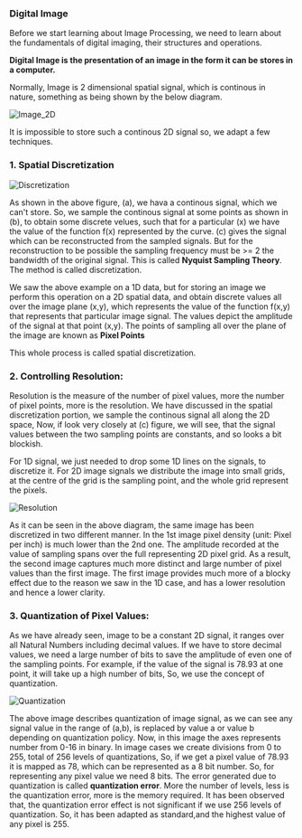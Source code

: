 ### Digital Image

Before we start learning about Image Processing, we need to learn about the fundamentals of digital imaging, their structures and operations.

**Digital Image is the presentation of an image in the form it can be stores in a computer.** 

Normally, Image is 2 dimensional spatial signal, which is continous in nature, something as being shown by the below diagram. 

![Image_2D](https://media.springernature.com/lw785/springer-static/image/chp%3A10.1007%2F978-981-10-2537-2_3/MediaObjects/428094_1_En_3_Fig7_HTML.gif)

It is impossible to store such a continous 2D signal so, we adapt a few techniques.

### 1. Spatial Discretization

![Discretization](https://www.researchgate.net/profile/Sean-Wood-2/publication/44126806/figure/fig2/AS:452113244397568@1484803605822/Conceptual-depiction-of-discretization-in-time-and-amplitude-a-source-signal.png)

As shown in the above figure, (a), we hava a continous signal, which we can't store. So, we sample the continous signal at some points as shown in (b), to obtain some discrete velues, such that for a particular (x) we have the value of the function f(x) represented by the curve. (c) gives the signal which can be reconstructed from the sampled signals. But for the reconstruction to be possible the sampling frequency must be >= 2 the bandwidth of the original signal. This is called **Nyquist Sampling Theory**. The method is called discretization. 

We saw the above example on a 1D data, but for storing an image we perform this operation on a 2D spatial data, and obtain discrete values all over the image plane (x,y), which represents the value of the function f(x,y) that represents that particular image signal. The values depict the amplitude of the signal at that point (x,y). The points of sampling all over the plane of the image are known as **Pixel Points**

This whole process is called spatial discretization.

### 2. Controlling Resolution: 

Resolution is the measure of the number of pixel values, more the number of pixel points, more is the resolution. We have discussed in the spatial discretization portion, we sample the continous signal all along the 2D space, Now, if look very closely at (c) figure, we will see, that the signal values between the two sampling points are constants, and so looks a bit blockish.

For 1D signal, we just needed to drop some 1D lines on the signals, to discretize it. For 2D image signals we distribute the image into small grids, at the centre of the grid is the sampling point, and the whole grid represent the pixels.

![Resolution](https://www.scientiamobile.com/wp-content/uploads/2018/12/Pixel-Density.jpg)

As it can be seen in the above diagram, the same image has been discretized in two different manner. In the 1st image pixel density (unit: Pixel per inch) is much lower than the 2nd one. The amplitude recorded at the value of sampling spans over the full representing 2D pixel grid. As a result, the second image captures much more distinct and large number of pixel values than the first image. The first image provides much more of a blocky effect due to the reason we saw in the 1D case, and has a lower resolution and hence a lower clarity.

### 3. Quantization of Pixel Values:

As we have already seen, image to be a constant 2D signal, it ranges over all Natural Numbers including decimal values. If we have to store decimal values, we need a large number of bits to save the amplitude of even one of the sampling points. For example, if the value of the signal is 78.93 at one point, it will take up a high number of bits, So, we use the concept of quantization.

![Quantization](https://www.tutorialspoint.com/digital_communication/images/quantization.jpg)

The above image describes quantization of image signal, as we can see any signal value in the range of (a,b), is replaced by value a or value b depending on quantization policy. Now, in this image the axes represents number from 0-16 in binary. In image cases we create divisions from 0 to 255, total of 256 levels of quantizations, So, if we get a pixel value of 78.93 it is mapped as 78, which can be represented as a 8 bit number. So, for representing any pixel value we need 8 bits. The error generated due to quantization is called **quantization error**. More the number of levels, less is the quantization error, more is the memory required. It has been observed that, the quantization error effect is not significant if we use 256 levels of quantization. So, it has been adapted as standard,and the highest value of any pixel is 255. 





